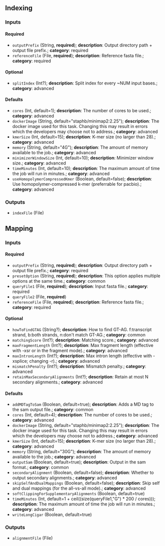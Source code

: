 
## Indexing

### Inputs

#### Required

  * `outputPrefix` (String, **required**); **description**: Output directory path + output file prefix.; **category**: required
  * `referenceFile` (File, **required**); **description**: Reference fasta file.; **category**: required

#### Optional

  * `splitIndex` (Int?); **description**: Split index for every ~NUM input bases.; **category**: advanced

#### Defaults

  * `cores` (Int, default=1); **description**: The number of cores to be used.; **category**: advanced
  * `dockerImage` (String, default="staphb/minimap2:2.25"); **description**: The docker image used for this task. Changing this may result in errors which the developers may choose not to address.; **category**: advanced
  * `kmerSize` (Int, default=15); **description**: K-mer size (no larger than 28).; **category**: advanced
  * `memory` (String, default="4G"); **description**: The amount of memory available to the job.; **category**: advanced
  * `minimizerWindowSize` (Int, default=10); **description**: Minimizer window size.; **category**: advanced
  * `timeMinutes` (Int, default=10); **description**: The maximum amount of time the job will run in minutes.; **category**: advanced
  * `useHomopolymerCompressedKmer` (Boolean, default=false); **description**: Use homopolymer-compressed k-mer (preferrable for pacbio).; **category**: advanced

### Outputs

  * `indexFile` (File)

## Mapping

### Inputs

#### Required

  * `outputPrefix` (String, **required**); **description**: Output directory path + output file prefix.; **category**: required
  * `presetOption` (String, **required**); **description**: This option applies multiple options at the same time.; **category**: common
  * `queryFile1` (File, **required**); **description**: Input fasta file.; **category**: required
  * `queryFile2` (File, **required**)
  * `referenceFile` (File, **required**); **description**: Reference fasta file.; **category**: required

#### Optional

  * `howToFindGTAG` (String?); **description**: How to find GT-AG. f:transcript strand, b:both strands, n:don't match GT-AG.; **category**: common
  * `matchingScore` (Int?); **description**: Matching score.; **category**: advanced
  * `maxFragmentLength` (Int?); **description**: Max fragment length (effective with -xsr or in the fragment mode).; **category**: advanced
  * `maxIntronLength` (Int?); **description**: Max intron length (effective with -xsplice; changing -r).; **category**: advanced
  * `mismatchPenalty` (Int?); **description**: Mismatch penalty.; **category**: advanced
  * `retainMaxSecondaryAlignments` (Int?); **description**: Retain at most N secondary alignments.; **category**: advanced

#### Defaults

  * `addMDTagToSam` (Boolean, default=true); **description**: Adds a MD tag to the sam output file.; **category**: common
  * `cores` (Int, default=4); **description**: The number of cores to be used.; **category**: advanced
  * `dockerImage` (String, default="staphb/minimap2:2.25"); **description**: The docker image used for this task. Changing this may result in errors which the developers may choose not to address.; **category**: advanced
  * `kmerSize` (Int, default=15); **description**: K-mer size (no larger than 28).; **category**: advanced
  * `memory` (String, default="30G"); **description**: The amount of memory available to the job.; **category**: advanced
  * `outputSam` (Boolean, default=true); **description**: Output in the sam format.; **category**: common
  * `secondaryAlignment` (Boolean, default=false); **description**: Whether to output secondary alignments.; **category**: advanced
  * `skipSelfAndDualMappings` (Boolean, default=false); **description**: Skip self and dual mappings (for the all-vs-all mode).; **category**: advanced
  * `softClippingForSupplementaryAlignments` (Boolean, default=true)
  * `timeMinutes` (Int, default=1 + ceil((size(queryFile1,"G") * 200 / cores))); **description**: The maximum amount of time the job will run in minutes.; **category**: advanced
  * `writeLongCigar` (Boolean, default=true)

### Outputs

  * `alignmentFile` (File)
